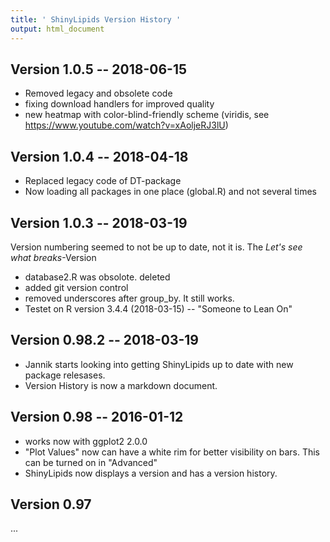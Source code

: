 ```yaml
---
title: ' ShinyLipids Version History '
output: html_document
---
```


## Version 1.0.5 -- 2018-06-15

- Removed legacy and obsolete code
- fixing download handlers for improved quality
- new heatmap with color-blind-friendly scheme (viridis, see https://www.youtube.com/watch?v=xAoljeRJ3lU)

## Version 1.0.4 -- 2018-04-18

- Replaced legacy code of DT-package
- Now loading all packages in one place (global.R) and not several times


## Version 1.0.3 -- 2018-03-19

Version numbering seemed to not be up to date, not it is.
The _Let's see what breaks_-Version

- database2.R was obsolote. deleted
- added git version control
- removed underscores after group_by. It still works.
- Testet on R version 3.4.4 (2018-03-15) -- "Someone to Lean On"

## Version 0.98.2 -- 2018-03-19

- Jannik starts looking into getting ShinyLipids up to date with new package relesases.
- Version History is now a markdown document.
     
## Version 0.98 -- 2016-01-12

- works now with ggplot2 2.0.0
- "Plot Values" now can have a white rim for better visibility on bars. This can be turned on in "Advanced"
- ShinyLipids now displays a version and has a version history.

## Version 0.97

...
